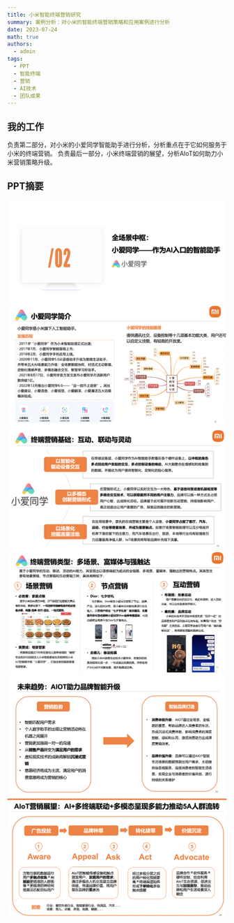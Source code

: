 ```yaml
---
title: 小米智能终端营销研究
summary: 案例分析：对小米的智能终端营销策略和应用案例进行分析
date: 2023-07-24
math: true
authors:
  - admin
tags:
  - PPT
  - 智能终端
  - 营销
  - AI技术
  - 团队成果
---
```


## 我的工作
 负责第二部分，对小米的小爱同学智能助手进行分析，分析重点在于它如何服务于小米的终端营销。
 负责最后一部分，小米终端营销的展望，分析AIoT如何助力小米营销策略升级。

## PPT摘要
  ![screen reader text](ppt1.jpg " ")
  ![screen reader text](ppt2.jpg " ")
  ![screen reader text](ppt3.jpg " ")
  ![screen reader text](ppt4.jpg " ")
  ![screen reader text](ppt5.jpg " ")
  ![screen reader text](ppt6.jpg " ")
